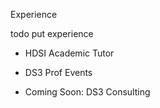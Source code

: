 Experience


todo put experience

- HDSI Academic Tutor
- DS3 Prof Events

- Coming Soon: DS3 Consulting
